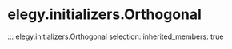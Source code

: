 
# elegy.initializers.Orthogonal

::: elegy.initializers.Orthogonal
    selection:
        inherited_members: true